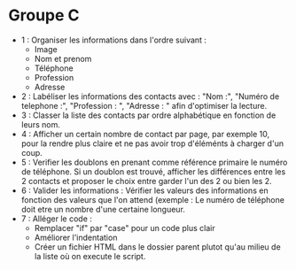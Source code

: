 # Groupe C

  - 1 : Organiser les informations dans l'ordre suivant :
    - Image
    - Nom et prenom
    - Téléphone
    - Profession
    - Adresse
  - 2 :  Labéliser les informations des contacts avec : "Nom :", "Numéro de telephone :", "Profession : ", "Adresse : " afin d'optimiser la lecture.
  - 3 : Classer la liste des contacts par ordre alphabétique en fonction de leurs nom.
  - 4 : Afficher un certain nombre de contact par page, par exemple 10, pour la rendre plus claire et ne pas avoir trop d'éléménts à charger d'un coup.
  - 5 :  Verifier les doublons en prenant comme référence primaire le numéro de téléphone. Si un doublon est trouvé, afficher les différences entre les 2 contacts et proposer le choix entre garder l'un des 2 ou bien les 2.
  - 6 : Valider les informations : Vérifier les valeurs des informations en fonction des valeurs que l'on attend (exemple : Le numéro de téléphone doit etre un nombre d'une certaine longueur.
  - 7 : Alléger le code : 
    - Remplacer "if" par "case" pour un code plus clair
    - Améliorer l'indentation
    - Créer un fichier HTML dans le dossier parent plutot qu'au milieu de la liste où on execute le script.
